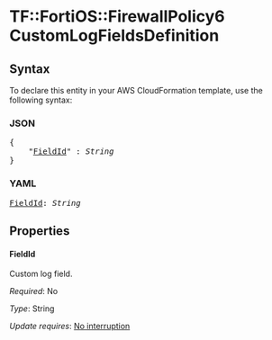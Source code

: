 # TF::FortiOS::FirewallPolicy6 CustomLogFieldsDefinition

## Syntax

To declare this entity in your AWS CloudFormation template, use the following syntax:

### JSON

<pre>
{
    "<a href="#fieldid" title="FieldId">FieldId</a>" : <i>String</i>
}
</pre>

### YAML

<pre>
<a href="#fieldid" title="FieldId">FieldId</a>: <i>String</i>
</pre>

## Properties

#### FieldId

Custom log field.

_Required_: No

_Type_: String

_Update requires_: [No interruption](https://docs.aws.amazon.com/AWSCloudFormation/latest/UserGuide/using-cfn-updating-stacks-update-behaviors.html#update-no-interrupt)


